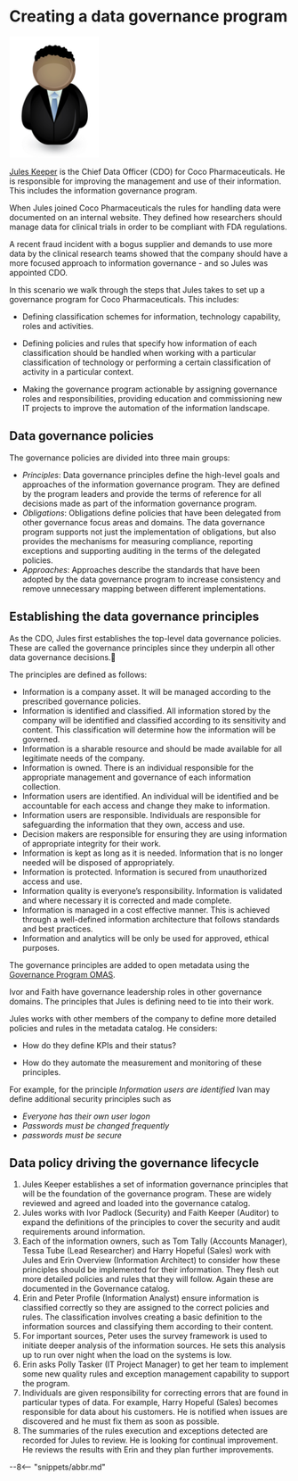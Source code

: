 <!-- SPDX-License-Identifier: CC-BY-4.0 -->
<!-- Copyright Contributors to the ODPi Egeria project. -->

# Creating a data governance program

![Icon](/practices/coco-pharmaceuticals/personas/jules-keeper.png)

[Jules Keeper](/practices/coco-pharmaceuticals/personas/jules-keeper) is the Chief Data Officer (CDO) for Coco Pharmaceuticals. He is responsible for improving the management and use of their information. This includes the information governance program.

When Jules joined Coco Pharmaceuticals the rules for handling data were documented on an internal website. They defined how researchers should manage data for clinical trials in order to be compliant with FDA regulations.

A recent fraud incident with a bogus supplier and demands to use more data by the clinical research teams showed that the company should have a more focused approach to information governance - and so Jules was appointed CDO.

In this scenario we walk through the steps that Jules takes to set up a governance program for Coco Pharmaceuticals.  This includes:

* Defining classification schemes for information, technology capability, roles and activities.

* Defining policies and rules that specify how information of each classification should be handled when working with a particular classification of technology or performing a certain classification of activity in a particular context.

* Making the governance program actionable by assigning governance roles and responsibilities, providing education and commissioning new IT projects to improve the automation of the information landscape.


## Data governance policies

The governance policies are divided into three main groups:

* *Principles*: Data governance principles define the high-level goals and approaches of the information governance program.  They are defined by the program leaders and provide the terms of reference for all decisions made as part of the information governance program.
* *Obligations*: Obligations define policies that have been delegated from other governance focus areas and domains.   The data governance program supports not just the implementation of obligations, but also provides the mechanisms for measuring compliance, reporting exceptions and supporting auditing in the terms of the delegated policies.
* *Approaches*: Approaches describe the standards that have been adopted by the data governance program to increase consistency and remove unnecessary mapping between different implementations.

## Establishing the data governance principles

As the CDO, Jules first establishes the top-level data governance policies.  These are called the governance principles since they underpin all other data governance decisions.

The principles are defined as follows:

* Information is a company asset.  It will be managed according to the prescribed governance policies.
* Information is identified and classified. All information stored by the company will be identified and classified according to its sensitivity and content.  This classification will determine how the information will be governed.
* Information is a sharable resource and should be made available for all legitimate needs of the company.
* Information is owned.  There is an individual responsible for the appropriate management and governance of each information collection.
* Information users are identified. An individual will be identified and be accountable for each access and change they make to information.
* Information users are responsible. Individuals are responsible for safeguarding the information that they own, access and use.
* Decision makers are responsible for ensuring they are using information of appropriate integrity for their work.
* Information is kept as long as it is needed.  Information that is no longer needed will be disposed of appropriately.
* Information is protected. Information is secured from unauthorized access and use.
* Information quality is everyone’s responsibility.  Information is validated and where necessary it is corrected and made complete.
* Information is managed in a cost effective manner.   This is achieved through a well-defined information architecture that follows standards and best practices.
* Information and analytics will be only be used for approved, ethical purposes.

The governance principles are added to open metadata using the [Governance Program OMAS](/services/omas/governance-program/overview).

Ivor and Faith have governance leadership roles in other governance domains.  The principles that Jules is defining need to tie into their work. 

Jules works with other members of the company to define more detailed policies and rules in the metadata catalog.  He considers:

* How do they define KPIs and their status?

* How do they automate the measurement and monitoring of these principles.

For example, for the principle *Information users are identified* Ivan may define additional security principles such as

* *Everyone has their own user logon*
* *Passwords must be changed frequently*
* *passwords must be secure*


## Data policy driving the governance lifecycle

1. Jules Keeper establishes a set of information governance principles that will be the foundation of the governance program.  These are widely reviewed and agreed and loaded into the governance catalog.
2. Jules works with Ivor Padlock (Security) and Faith Keeper (Auditor) to expand the definitions of the principles to cover the security and audit requirements around information.
3. Each of the information owners, such as Tom Tally (Accounts Manager), Tessa Tube (Lead Researcher) and Harry Hopeful (Sales) work with Jules and Erin Overview (Information Architect) to consider how these principles should be implemented for their information.  They flesh out more detailed policies and rules that they will follow.  Again these are documented in the Governance catalog.
4. Erin and Peter Profile (Information Analyst) ensure information is classified correctly so they are assigned to the correct policies and rules.  The classification involves creating a basic definition to the information sources and classifying them according to their content. 
5. For important sources, Peter uses the survey framework is used to initiate deeper analysis of the information sources.   He sets this analysis up to run over night when the load on the systems is low.
6. Erin asks Polly Tasker (IT Project Manager) to get her team to implement some new quality rules and exception management capability to support the program.
7. Individuals are given responsibility for correcting errors that are found in particular types of data.  For example, Harry Hopeful (Sales) becomes responsible for data about his customers.  He is notified when issues are discovered and he must fix them as soon as possible.
8. The summaries of the rules execution and exceptions detected are recorded for Jules to review.  He is looking for continual improvement.  He reviews the results with Erin and they plan further improvements.


--8<-- "snippets/abbr.md"
